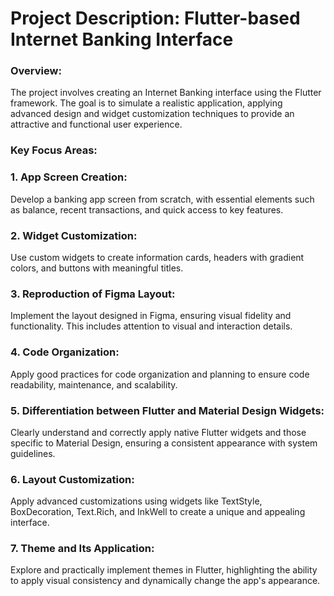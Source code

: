 # Project Description: Flutter-based Internet Banking Interface

### Overview:
The project involves creating an Internet Banking interface using the Flutter framework. The goal is to simulate a realistic application, applying advanced design and widget customization techniques to provide an attractive and functional user experience.

### Key Focus Areas:

### 1. App Screen Creation:

Develop a banking app screen from scratch, with essential elements such as balance, recent transactions, and quick access to key features.

### 2. Widget Customization:
Use custom widgets to create information cards, headers with gradient colors, and buttons with meaningful titles.

### 3. Reproduction of Figma Layout:
Implement the layout designed in Figma, ensuring visual fidelity and functionality. This includes attention to visual and interaction details.

### 4. Code Organization:
Apply good practices for code organization and planning to ensure code readability, maintenance, and scalability.

### 5. Differentiation between Flutter and Material Design Widgets:
Clearly understand and correctly apply native Flutter widgets and those specific to Material Design, ensuring a consistent appearance with system guidelines.

### 6. Layout Customization:
Apply advanced customizations using widgets like TextStyle, BoxDecoration, Text.Rich, and InkWell to create a unique and appealing interface.

### 7. Theme and Its Application:
Explore and practically implement themes in Flutter, highlighting the ability to apply visual consistency and dynamically change the app's appearance.
